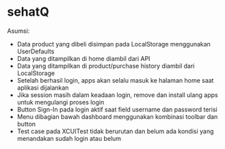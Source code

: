 # sehatQ

Asumsi:
- Data product yang dibeli disimpan pada LocalStorage menggunakan UserDefaults
- Data yang ditampilkan di home diambil dari API
- Data yang ditampilkan di product/purchase history diambil dari LocalStorage
- Setelah berhasil login, apps akan selalu masuk ke halaman home saat aplikasi dijalankan
- Jika session masih dalam keadaan login, remove dan install ulang apps untuk mengulangi proses login
- Button Sign-In pada login aktif saat field username dan password terisi
- Menu dibagian bawah dashboard menggunakan kombinasi toolbar dan button
- Test case pada XCUITest tidak berurutan dan belum ada kondisi yang menandakan sudah login atau belum
